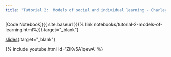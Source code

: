 ```yaml
---
title: "Tutorial 2:  Models of social and individual learning - Charley Wu & Wataru Toyokawa"
---
```



[Code Notebook]({{ site.baseurl }}{% link notebooks/tutorial-2-models-of-learning.html%}){:target="_blank"}

[slides](https://cosmos-konstanz.github.io/downloads/CosmosTutorial2.pdf){:target="_blank"}

{% include youtube.html id='ZIKv5A1qewA' %}